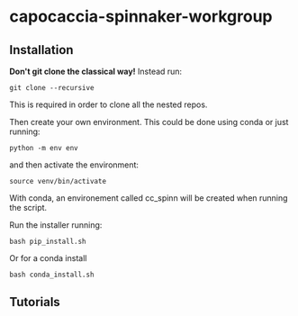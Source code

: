 # capocaccia-spinnaker-workgroup

## Installation
**Don't git clone the classical way!** Instead run:  
```
git clone --recursive
```  
This is required in order to clone all the nested repos.

Then create your own environment. This could be done using conda or just running:    
```
python -m env env
```
and then activate the environment:  
```
source venv/bin/activate
```
With conda, an environement called cc_spinn will be created when running the script.

Run the installer running:
```
bash pip_install.sh
```
Or for a conda install  
```
bash conda_install.sh  
```
## Tutorials

